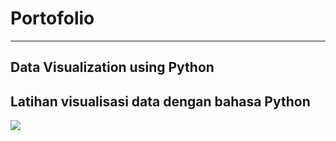 # Portofolio
---
## Data Visualization using Python
Latihan visualisasi data dengan bahasa Python
---
[![](https://img.shields.io/badge/Google_ColabRun_on_Google_Colab-orange?logo=googlecolab&style=flatsquare)](https://colab.research.google.com/drive/1e3rPyCbc4V6s-Nu7G3XBAmtqTjvOr82h?usp=sharing)
